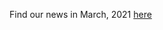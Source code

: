 Find our news in March, 2021 [here](https://drive.google.com/file/d/1LIPPLZrhpyYtmnBLd4P3hUYM22t2xEVF/view?usp=sharing)
